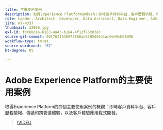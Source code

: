 ```yaml
---
title: 主要使用案例
description: 取得Experience Platform&mdash；即時客戶資料平台、客戶歷程情報、傳遞和跨頻道體驗，以及客戶體驗應用程式開發的四個主要使用案例的概觀。
role: Leader, Architect, Developer, Data Architect, Data Engineer, Admin, User
jira: KT-4337
thumbnail: 32806.jpg
exl-id: fcc80ca6-8163-4a4c-b164-4f12f76c03e3
source-git-commit: 90f7621536573f60ac6585404b1ac0e49cb08496
workflow-type: tm+mt
source-wordcount: '67'
ht-degree: 0%

---
```


# Adobe Experience Platform的主要使用案例

取得Experience Platform的四個主要使用案例的概觀：即時客戶資料平台、客戶歷程情報、傳遞和跨管道體驗，以及客戶體驗應用程式開發。

>[!VIDEO](https://video.tv.adobe.com/v/32806?quality=12&learn=on)

